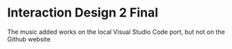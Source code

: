 # Interaction Design 2 Final

The music added works on the local Visual Studio Code port, but not on the Github website
